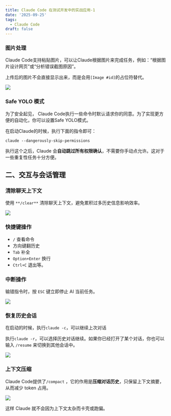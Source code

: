 ```yaml
---
title: Claude Code 在测试开发中的实战应用-1
date: '2025-09-25'
tags:
  - Claude Code
draft: false
---
```

### **图片处理**

Claude Code支持粘贴图片，可以让Claude根据图片来完成任务，例如：“根据图片设计网页”或“分析错误截图原因”。

上传后的图片不会直接显示出来，而是会用`[Image #id]`的占位符替代。

![](https://pic2.zhimg.com/v2-90a582d7a9e9b608a3e269135c59927d_1440w.jpg)

### **Safe YOLO 模式**

为了安全起见， Claude Code执行一些命令时默认请求你的同意。为了实现更方便的自动化，你可以设置Safe YOLO模式。

在启动Claude的时候，执行下面的指令即可：

`claude --dangerously-skip-permissions`

执行这个之后，Claude 会**自动跳过所有权限确认**，不需要你手动点允许。这对于一些重复性任务十分方便。

## **二、交互与会话管理**

### **清除聊天上下文**

使用 `**/clear**` 清除聊天上下文，避免累积过多历史信息影响效率。

![](https://picx.zhimg.com/v2-b6fa580659c878dea09c2beed92d7aef_1440w.jpg)

### **快捷键操作**

- `/` 查看命令
- 方向键翻历史
- `Tab` 补全
- `Option+Enter` 换行
- `Ctrl+C` 退出等。
### **中断操作**

输错指令时，按 `ESC` 键立即停止 AI 当前任务。

![](https://picx.zhimg.com/v2-cf4d6b2ad270d90ee347d953a163b657_1440w.jpg)

### **恢复历史会话**

在启动的时候，执行`claude -c`，可以继续上次对话

执行`claude -r`，可以选择历史对话继续。如果你已经打开了某个对话，你也可以输入 `/resume` 来切换到其他会话中。

![](https://pica.zhimg.com/v2-1a0378318241d62a5a7517b064ff4d50_1440w.jpg)

### **上下文压缩**

Claude Code提供了`/compact` ，它的作用是**压缩对话历史**，只保留上下文摘要，从而减少 token 占用。

![](https://pica.zhimg.com/v2-1ef6384b697dcf63d8f888c8ec33bdb2_1440w.jpg)

这样 Claude 就不会因为上下文太杂而卡壳或跑偏。
